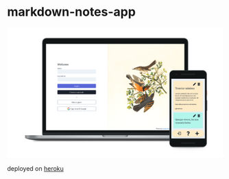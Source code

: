# markdown-notes-app

[![Notes App][mockup]](https://notes-app-1154.herokuapp.com)

deployed on [heroku](https://notes-app-1154.herokuapp.com)

<!-- MARKDOWN LINKS & IMAGES -->

[mockup]: notes-app.png
